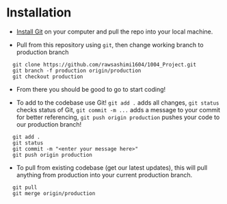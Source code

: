 # Installation

- [Install Git](https://git-scm.com/download/win) on your computer and pull the repo into your local machine.

- Pull from this repository using `git`, then change working branch to production branch

```
  git clone https://github.com/rawsashimi1604/1004_Project.git
  git branch -f production origin/production
  git checkout production
```

- From there you should be good to go to start coding!

- To add to the codebase use Git! `git add .` adds all changes, `git status` checks status of Git, `git commit -m ...` adds a message to your commit for better referencing, `git push origin production` pushes your code to our production branch!

```
  git add .
  git status
  git commit -m "<enter your message here>"
  git push origin production
```

- To pull from existing codebase (get our latest updates), this will pull anything from production into your current production branch.

```
  git pull
  git merge origin/production
```